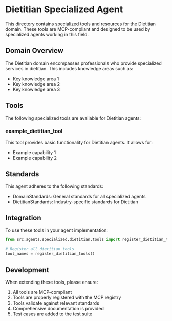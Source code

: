 # Dietitian Specialized Agent

This directory contains specialized tools and resources for the Dietitian domain. These tools are MCP-compliant and designed to be used by specialized agents working in this field.

## Domain Overview

The Dietitian domain encompasses professionals who provide specialized services in dietitian. This includes knowledge areas such as:

- Key knowledge area 1
- Key knowledge area 2
- Key knowledge area 3

## Tools

The following specialized tools are available for Dietitian agents:

### example_dietitian_tool

This tool provides basic functionality for Dietitian agents. It allows for:

- Example capability 1
- Example capability 2

## Standards

This agent adheres to the following standards:

- DomainStandards: General standards for all specialized agents
- DietitianStandards: Industry-specific standards for Dietitian

## Integration

To use these tools in your agent implementation:

```python
from src.agents.specialized.dietitian.tools import register_dietitian_tools

# Register all dietitian tools
tool_names = register_dietitian_tools()
```

## Development

When extending these tools, please ensure:

1. All tools are MCP-compliant
2. Tools are properly registered with the MCP registry
3. Tools validate against relevant standards
4. Comprehensive documentation is provided
5. Test cases are added to the test suite
